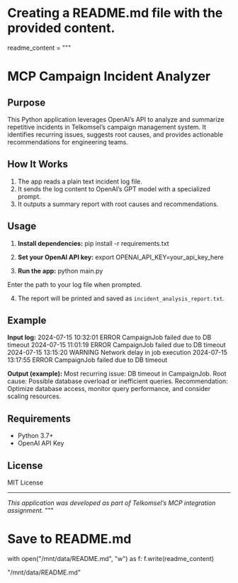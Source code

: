 # Creating a README.md file with the provided content.

readme_content = """
# MCP Campaign Incident Analyzer

## Purpose
This Python application leverages OpenAI’s API to analyze and summarize repetitive incidents in Telkomsel’s campaign management system. It identifies recurring issues, suggests root causes, and provides actionable recommendations for engineering teams.

## How It Works
1. The app reads a plain text incident log file.
2. It sends the log content to OpenAI’s GPT model with a specialized prompt.
3. It outputs a summary report with root causes and recommendations.

## Usage

1. **Install dependencies:**
pip install -r requirements.txt

2. **Set your OpenAI API key:**
export OPENAI_API_KEY=your_api_key_here

3. **Run the app:**
python main.py

Enter the path to your log file when prompted.

4. The report will be printed and saved as `incident_analysis_report.txt`.

## Example

**Input log:**
2024-07-15 10:32:01 ERROR CampaignJob failed due to DB timeout 2024-07-15 11:01:19 ERROR CampaignJob failed due to DB timeout 2024-07-15 13:15:20 WARNING Network delay in job execution 2024-07-15 13:17:55 ERROR CampaignJob failed due to DB timeout

**Output (example):**
Most recurring issue: DB timeout in CampaignJob. Root cause: Possible database overload or inefficient queries. Recommendation: Optimize database access, monitor query performance, and consider scaling resources.


## Requirements
- Python 3.7+
- OpenAI API Key

## License
MIT License

---

_This application was developed as part of Telkomsel’s MCP integration assignment._
"""

# Save to README.md
with open("/mnt/data/README.md", "w") as f:
    f.write(readme_content)

"/mnt/data/README.md"

